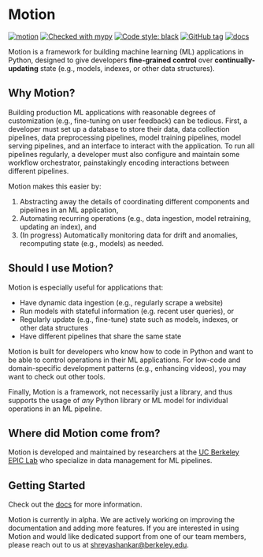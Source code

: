 # Motion

[![motion](https://github.com/dm4ml/motion/workflows/motion/badge.svg)](https://github.com/dm4ml/motion/actions?query=workflow:"motion")
[![Checked with mypy](http://www.mypy-lang.org/static/mypy_badge.svg)](http://mypy-lang.org/)
[![Code style: black](https://img.shields.io/badge/code%20style-black-000000.svg)](https://github.com/psf/black)
[![GitHub tag](https://img.shields.io/github/tag/dm4ml/motion?include_prereleases=&sort=semver&color=blue)](https://github.com/dm4ml/motion/releases/)
[![docs](https://github.com/dm4ml/motion/workflows/docs/badge.svg)](https://github.com/dm4ml/motion/actions?query=workflow:"docs")

Motion is a framework for building machine learning (ML) applications in Python, designed to give developers **fine-grained control** over **continually-updating** state (e.g., models, indexes, or other data structures).


## Why Motion?

Building production ML applications with reasonable degrees of customization (e.g., fine-tuning on user feedback) can be tedious. First, a developer must set up a database to store their data, data collection pipelines, data preprocessing pipelines, model training pipelines, model serving pipelines, and an interface to interact with the application. To run all pipelines regularly, a developer must also configure and maintain some workflow orchestrator, painstakingly encoding interactions between different pipelines. 

Motion makes this easier by:

1. Abstracting away the details of coordinating different components and pipelines in an ML application, 
2. Automating recurring operations (e.g., data ingestion, model retraining, updating an index), and
3. (In progress) Automatically monitoring data for drift and anomalies, recomputing state (e.g., models) as needed.


## Should I use Motion?

Motion is especially useful for applications that:

* Have dynamic data ingestion (e.g., regularly scrape a website)
* Run models with stateful information (e.g. recent user queries), or
* Regularly update (e.g., fine-tune) state such as models, indexes, or other data structures
* Have different pipelines that share the same state

Motion is built for developers who know how to code in Python and want to be able to control operations in their ML applications. For low-code and domain-specific development patterns (e.g., enhancing videos), you may want to check out other tools.

Finally, Motion is a framework, not necessarily just a library, and thus supports the usage of _any_ Python library or ML model for individual operations in an ML pipeline. 

## Where did Motion come from?

Motion is developed and maintained by researchers at the [UC Berkeley EPIC Lab](https://epic.berkeley.edu) who specialize in data management for ML pipelines.

## Getting Started

Check out the [docs](https://dm4ml.github.io/motion/) for more information.

Motion is currently in alpha. We are actively working on improving the documentation and adding more features. If you are interested in using Motion and would like dedicated support from one of our team members, please reach out to us at [shreyashankar@berkeley.edu](mailto:shreyashankar@berkeley.edu).
